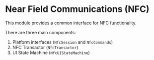 # Near Field Communications (NFC)

This module provides a common interface for NFC functionality.

There are three main components:

1. Platform interfaces (`NfcSession` and `NfcCommands`)
2. NFC Transactor (`NfcTransactor`)
3. UI State Machine (`NfcUIStateMachine`)
